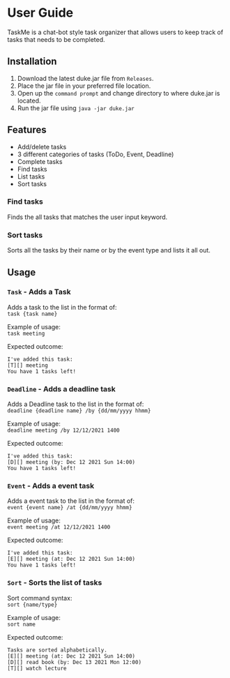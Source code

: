 # User Guide
TaskMe is a chat-bot style task organizer that allows users to 
keep track of tasks that needs to be completed.

## Installation
1. Download the latest duke.jar file from ```Releases```.
2. Place the jar file in your preferred file location.
3. Open up the ``command prompt`` and change directory to where duke.jar is located.
4. Run the jar file using ``java -jar duke.jar``
## Features 
- Add/delete tasks
- 3 different categories of tasks (ToDo, Event, Deadline)
- Complete tasks
- Find tasks
- List tasks
- Sort tasks

### Find tasks

Finds the all tasks that matches the user input keyword.

### Sort tasks

Sorts all the tasks by their name or by the event type and lists it all out.

## Usage

### `Task` - Adds a Task

Adds a task to the list in the format of:<br/>`task {task name}`

Example of usage:<br/>
`task meeting `

Expected outcome: <br/>
```
I've added this task:
[T][] meeting
You have 1 tasks left!
```

### `Deadline` - Adds a deadline task

Adds a Deadline task to the list in the format of:<br/>`deadline {deadline name} /by {dd/mm/yyyy hhmm}`

Example of usage:<br/>
`deadline meeting /by 12/12/2021 1400`

Expected outcome: <br/>
```
I've added this task:
[D][] meeting (by: Dec 12 2021 Sun 14:00)
You have 1 tasks left!
```

### `Event` - Adds a event task

Adds a event task to the list in the format of:<br/>`event {event name} /at {dd/mm/yyyy hhmm}`

Example of usage:<br/>
`event meeting /at 12/12/2021 1400`

Expected outcome: <br/>
```
I've added this task:
[E][] meeting (at: Dec 12 2021 Sun 14:00)
You have 1 tasks left!
```

### `Sort` - Sorts the list of tasks

Sort command syntax:<br/>
`sort {name/type}`

Example of usage:<br/>
`sort name`

Expected outcome: <br/>
```
Tasks are sorted alphabetically.
[E][] meeting (at: Dec 12 2021 Sun 14:00)
[D][] read book (by: Dec 13 2021 Mon 12:00)
[T][] watch lecture 
```
